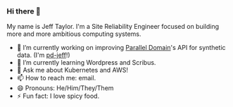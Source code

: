 ### Hi there 👋

My name is Jeff Taylor.  I'm a Site Reliability Engineer focused on building more and more ambitious computing systems.

- 🔭 I’m currently working on improving [Parallel Domain](https://github.com/parallel-domain)'s API for synthetic data.  (I'm [pd-jeff](https://github.com/pd-jeff)!)
- 🌱 I’m currently learning Wordpress and Scribus.
- 💬 Ask me about Kubernetes and AWS!
- 📫 How to reach me: email.
- 😄 Pronouns: He/Him/They/Them
- ⚡ Fun fact: I love spicy food.

